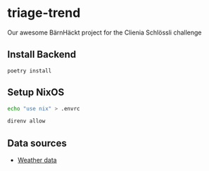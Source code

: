 # triage-trend

Our awesome BärnHäckt project for the Clienia Schlössli challenge

## Install Backend

```
poetry install
```

## Setup NixOS

```bash
echo "use nix" > .envrc

direnv allow
```

## Data sources

- [Weather data](https://data.stadt-zuerich.ch/dataset/ugz_meteodaten_tagesmittelwerte)
